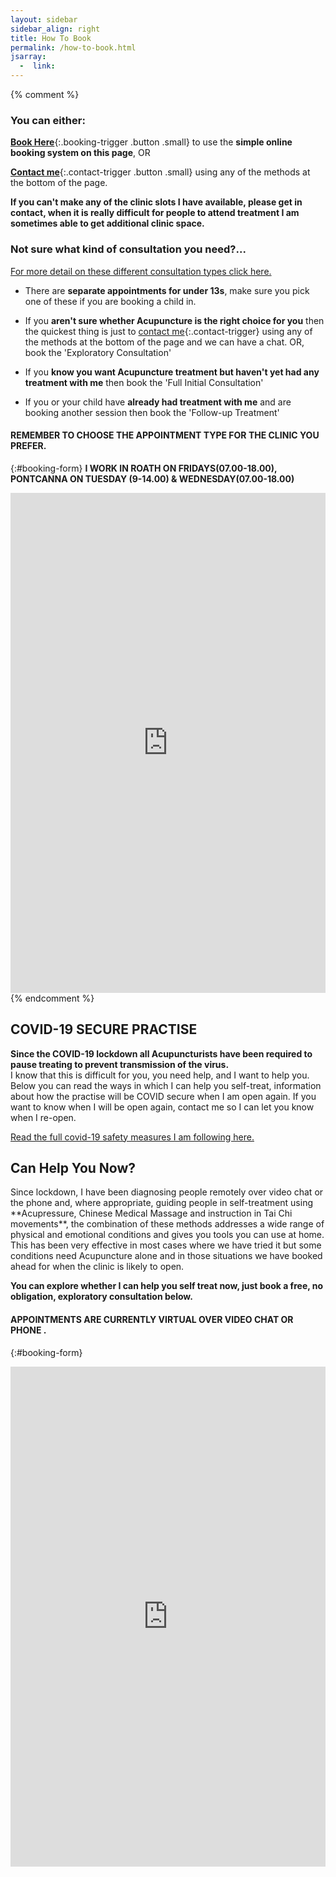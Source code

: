 ```yaml
---
layout: sidebar
sidebar_align: right
title: How To Book
permalink: /how-to-book.html
jsarray:
  -  link: 
---
```

{% comment %}
### You can either: 

[**Book Here**](#booking-form){:.booking-trigger .button .small} to use the **simple online booking system on this page**, OR 

[**Contact me**](#contact-trigger){:.contact-trigger .button .small} using any of the methods at the bottom of the page.

**If you can't make any of the clinic slots I have available, please get in contact, when it is really difficult for people to attend treatment I am sometimes able to get additional clinic space.**

### Not sure what kind of consultation you need?...
[For more detail on these different consultation types click here.](/about-acupuncture/consultation-types.html)

* There are **separate appointments for under 13s**, make sure you pick one of these if you are booking a child in.

* If you **aren't sure whether Acupuncture is the right choice for you** then the quickest thing is just to [contact me](#contact-trigger){:.contact-trigger} using any of the methods at the bottom of the page and we can have a chat. OR, book the 'Exploratory Consultation'

* If you **know you want Acupuncture treatment but haven't yet had any treatment with me** then book the 'Full Initial Consultation'

* If you or your child have **already had treatment with me** and are booking another session then book the 'Follow-up Treatment'
#### REMEMBER TO CHOOSE THE APPOINTMENT TYPE FOR THE CLINIC YOU PREFER.
{:#booking-form} 
  **I WORK IN ROATH ON FRIDAYS(07.00-18.00), PONTCANNA ON TUESDAY (9-14.00) & WEDNESDAY(07.00-18.00)**

<iframe src="https://app.acuityscheduling.com/schedule.php?owner=14899767" width="100%" height="800" frameBorder="0"></iframe><script src="https://embed.acuityscheduling.com/js/embed.js" type="text/javascript"></script>
{% endcomment %}

 <h2>COVID-19 SECURE PRACTISE</h2>
 <p><b>Since the COVID-19 lockdown all Acupuncturists have been required to pause treating to prevent transmission of the virus.</b>
<br> I know that this is difficult for you, you need help, and I want to help you. Below you can read the ways in which I can help you self-treat, information about how the practise will be COVID secure when I am open again. If you want to know when I will be open again, contact me so I can let you know when I re-open.</p> <a href="/covid-how-i-keep-you-safe.html" class="button">Read the full covid-19 safety measures I am following here.</a>

           
<h2>Can Help You Now?</h2>
<p> Since lockdown, I have been diagnosing people remotely over video chat or the phone and, where appropriate, guiding people in self-treatment using **Acupressure, Chinese Medical Massage and instruction in Tai Chi movements**, the combination of these methods addresses a wide range of physical and emotional conditions and gives you tools you can use at home.<br/>
 This has been very effective in most cases where we have tried it but some conditions need Acupuncture alone and in those situations we have booked ahead for when the clinic is likely to open.</p>                                      
<p><b>You can explore whether I can help you self treat now, just book a free, no obligation, exploratory consultation below.</b></p>
                                   
#### APPOINTMENTS ARE CURRENTLY VIRTUAL OVER VIDEO CHAT OR PHONE .
{:#booking-form} 
<iframe src="https://app.acuityscheduling.com/schedule.php?owner=14899767&appointmentType=category:Phone%2FVideo%20Consultations" width="100%" height="800" frameBorder="0"></iframe>																															<script src="https://embed.acuityscheduling.com/js/embed.js" type="text/javascript"></script>


